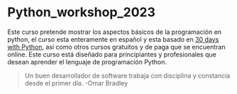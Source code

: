 # Python_workshop_2023

Este curso pretende mostrar los aspectos básicos de la programación en python, el curso esta enteramente en español y esta basado en [30 days with Python](https://github.com/Asabeneh/30-Days-Of-Python), así como otros cursos gratuitos y de paga que se encuentran online. Este curso está diseñado para principiantes y profesionales que desean aprender el lenguaje de programación Python. 

>Un buen desarrollador de software trabaja con disciplina y constancia desde el primer día. -Omar Bradley

